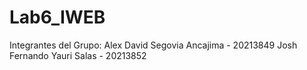 # Lab6_IWEB
Integrantes del Grupo:
Alex David Segovia Ancajima - 20213849
Josh Fernando Yauri Salas - 20213852
